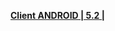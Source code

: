 **[Client ANDROID | 5.2 |  ](https://bundle.bh3.com/public/Android/20210916-100433-gf_android_ota-versions-v5_2-Infinite_Future_guofu.apk)**
